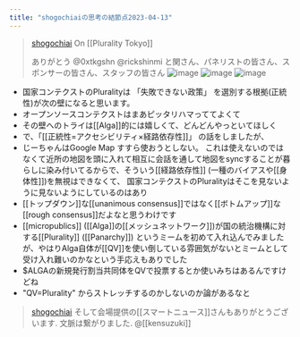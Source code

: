 ```yaml
---
title: "shogochiaiの思考の結節点2023-04-13"
---
```


> [shogochiai](https://twitter.com/shogochiai/status/1646263527337005056/photo/1) On [[Plurality Tokyo]]
>
>  ありがとう @0xtkgshn @rickshinmi と関さん、パネリストの皆さん、スポンサーの皆さん、スタッフの皆さん
>  ![image](https://pbs.twimg.com/media/Ftiz8rPaYAAxPvp?format=jpg&name=medium#.png) ![image](https://pbs.twimg.com/media/Ftiz81PagAAL_wt?format=jpg&name=small#.png) ![image](https://pbs.twimg.com/media/Ftiz9BdaMAAGTKc?format=jpg&name=small#.png)
- 国家コンテクストのPluralityは 「失敗できない政策」 を選別する根拠(正統性)が次の壁になると思います。
- オープンソースコンテクストはまあピッタリハマっててよくて
- その壁へのトライは[[Alga]]的には嬉しくて、どんどんやっといてほしく
- で、「[[正統性=アクセシビリティ×経路依存性]]」 の話をしましたが、
- じーちゃんはGoogle Map すすら使おうとしない。 これは使えないのではなくて近所の地図を頭に入れて相互に会話を通して地図をsyncすることが暮らしに染み付いてるからで、そういう[[経路依存性]] (一種のバイアスや[[身体性]])を無視はできなくて、 国家コンテクストのPluralityはそこを見ないように見ないようにしているのはあり
- [[トップダウン]]な[[unanimous consensus]]ではなく[[ボトムアップ]]な[[rough consensus]]だよなと思うわけです
- [[micropublics]] ([[Alga]]の[[メッシュネットワーク]])が国の統治機構に対する[[Plurality]] ([[Panarchy]]) というミームを初めて入れ込んでみましたが、やはりAlga自体が[[QV]]を使い倒している雰囲気がないとミームとして受け入れ難いのかなという手応えもありでした
- $ALGAの新規発行割当共同体をQVで投票するとか使いみちはあるんですけどね
- "QV=Plurality" からストレッチするのかしないのか論があるなと

> [shogochiai](https://twitter.com/shogochiai/status/1646264045740392448) そして会場提供の[[スマートニュース]]さんもありがとうございます. 文脈は繋がりました.
>  @[[kensuzuki]]
